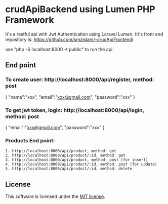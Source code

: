 # crudApiBackend using Lumen PHP Framework


It's a restful api with Jwt Authentication using Laravel Lumen. (It's front end repository is: https://github.com/smzislam/-crudApiFrontend)

use "php -S localhost:8000 -t public" to run the api

## End point

### To create user: http://localhost:8000/api/register, method: post
{
    "name":"xxx",
    "email":"xxx@gmail.com",
    "password":"xxx"
}
### To get jwt token, login: http://localhost:8000/api/login, method: post
{
    "email":"xxx@gmail.com",
    "password":"xxx"
}

### Products End point:
    1. http://localhost:8000/api/product, method: get
    2. http://localhost:8000/api/product/:id, method: get
    3. http://localhost:8000/api/product, method: post (for insert)
    4. http://localhost:8000/api/product/:id, method: post (for update)
    5. http://localhost:8000/api/product/:id, method: delete


## License

This software is licensed under the [MIT license](https://opensource.org/licenses/MIT).
